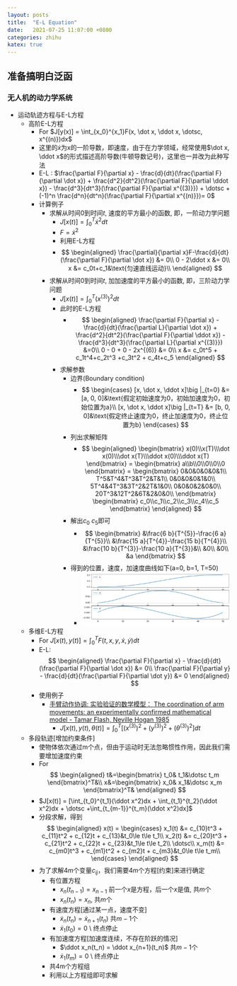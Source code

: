 ```yaml
---
layout: posts
title:  "E-L Equation"
date:   2021-07-25 11:07:00 +0800
categories: zhihu
katex: true
---
```


## 准备搞明白泛函

### 无人机的动力学系统

- 运动轨迹方程与E-L方程
  - 高阶E-L方程
    - For $J[y(x)] = \int_{x_0}^{x_1}F(x, \dot x, \ddot x, \dotsc, x^{(n)})dx$
    - 这里的$\dot x$为x的一阶导数，即速度，由于在力学领域，经常使用$\dot x, \ddot x$的形式描述高阶导数(牛顿导数记号)，这里也一并改为此种写法
    - E-L : $\frac{\partial F}{\partial x} - \frac{d}{dt}(\frac{\partial F}{\partial \dot x}) + \frac{d^2}{dt^2}(\frac{\partial F}{\partial \ddot x}) - \frac{d^3}{dt^3}(\frac{\partial F}{\partial x^{(3)}}) + \dotsc +(-1)^n \frac{d^n}{dt^n}(\frac{\partial F}{\partial x^{(n)}})= 0$
    - 计算例子
      - 求解从时间$0$到时间$t$, 速度的平方最小的函数, 即，一阶动力学问题
        - $J[x(t)] = \int_{0}^{T}\dot x^2dt$
        - $F = \dot x^2$
        - 利用E-L方程
        - $$
            \begin{aligned}
               \frac{\partial}{\partial x}F-\frac{d}{dt}(\frac{\partial F}{\partial \dot x}) &= 0\\
               0 - 2\ddot x &= 0\\
               x &= c_0t+c_1&\text{匀速直线运动}\\
            \end{aligned}
          $$
      - 求解从时间$0$到时间$t$, 加加速度的平方最小的函数, 即，三阶动力学问题
        - $J[x(t)] = \int_{0}^{T}(x^{(3)})^2dt$
        - 此时的E-L方程
          - $$
              \begin{aligned}
                  \frac{\partial F}{\partial x} - \frac{d}{dt}(\frac{\partial L}{\partial \dot x}) + \frac{d^2}{dt^2}(\frac{\partial F}{\partial \ddot x}) - \frac{d^3}{dt^3}(\frac{\partial L}{\partial x^{(3)}})
                  &=0\\
                  0 - 0 + 0 - 2x^{(6)} &= 0\\
                  x &= c_0t^5 + c_1t^4+c_2t^3 +c_3t^2 + c_4t+c_5
              \end{aligned}
            $$
        - 求解参数
          - 边界(Boundary condition)
            - $$
                  \begin{cases}
                      [x, \dot x, \ddot x]\big |_{t=0} &= [a, 0, 0]&\text{假定初始速度为0，初始加速度为0，初始位置为a}\\
                      [x, \dot x, \ddot x]\big |_{t=T} &= [b, 0, 0]&\text{假定终止速度为0，终止加速度为0，终止位置为b}
                  \end{cases}
              $$
          - 列出求解矩阵
            - $$
                  \begin{aligned}
                      \begin{bmatrix}
                          x(0)\\x(T)\\\dot x(0)\\\dot x(T)\\\ddot x(0)\\\ddot x(T)
                      \end{bmatrix}
                      =
                      \begin{bmatrix}
                          a\\b\\0\\0\\0\\0
                      \end{bmatrix}
                      =
                      \begin{bmatrix}
                          0&0&0&0&0&1\\
                          T^5&T^4&T^3&T^2&T&1\\
                          0&0&0&0&1&0\\
                          5T^4&4T^3&3T^2&2T&1&0\\
                          0&0&0&2&0&0\\
                          20T^3&12T^2&6T&2&0&0\\
                      \end{bmatrix}
                      \begin{bmatrix}
                          c_0\\c_1\\c_2\\c_3\\c_4\\c_5
                      \end{bmatrix}
                  \end{aligned}
              $$
          - 解出$c_0 ~ c_5$即可
            - $$
                  \begin{bmatrix}
                      &\frac{6 b}{T^{5}}-\frac{6 a}{T^{5}}\\
                      &\frac{15 a}{T^{4}}-\frac{15 b}{T^{4}}\\
                      &\frac{10 b}{T^{3}}-\frac{10 a}{T^{3}}&\\
                      &0\\
                      &0\\
                      &a
                  \end{bmatrix}
              $$
          - 得到的位置，速度，加速度曲线如下(a=0, b=1, T=50)
            - ![20210725184457](https://raw.githubusercontent.com/FavorMylikes/hackmd-note/img/img/20210725184457.png)
  - 多维E-L方程
    - For $J[x(t), y(t)] = \int_0^TF(t, x, y, \dot x, \dot y)dt$
    - E-L:
      $$
            \begin{aligned}
                    \frac{\partial F}{\partial x} - \frac{d}{dt}(\frac{\partial F}{\partial \dot x}) &= 0\\
                    \frac{\partial F}{\partial y} - \frac{d}{dt}(\frac{\partial F}{\partial \dot y}) &= 0
            \end{aligned}
      $$
    - 使用例子
      - [手臂动作协调: 实验验证的数学模型： The coordination of arm movements: an experimentally confirmed mathematical model - Tamar Flash, Neville Hogan 1985](https://www.jneurosci.org/content/jneuro/5/7/1688.full.pdf)
        - $J[x(t), y(t), \theta(t)] = \int_{0}^{T}[(x^{(3)})^2+(y^{(3)})^2+(\theta^{(3)})^2]dt$
  - 多段轨迹[增加约束条件]
    - 使物体依次通过m个点，但由于运动时无法忽略惯性作用，因此我们需要增加速度约束
    - For
    $$
        \begin{aligned}
            t&=\begin{bmatrix}
                t_0& t_1&\dotsc t_m
            \end{bmatrix}^T&\\
            x&=\begin{bmatrix}
                x_0& x_1&\dotsc x_m
            \end{bmatrix}^T&
        \end{aligned}
    $$
    - $J[x(t)] = [\int_{t_0}^{t_1}(\ddot x^2)dx + \int_{t_1}^{t_2}(\ddot x^2)dx + \dotsc +\int_{t_{m-1}}^{t_m}(\ddot x^2)dx]$
    - 分段求解，得到
      $$
        \begin{aligned}
            x(t) = \begin{cases}
                x_1(t) &= c_{10}t^3 + c_{11}t^2 + c_{12}t + c_{13}&t_0\le t\le t_1\\
                x_2(t) &= c_{20}t^3 + c_{21}t^2 + c_{22}t + c_{23}&t_1\le t\le t_2\\
                \dotsc\\
                x_m(t) &= c_{m0}t^3 + c_{m1}t^2 + c_{m2}t + c_{m3}&t_0\le t\le t_m\\
            \end{cases}
        \end{aligned}
      $$
    - 为了求解$4m$个变量$c_{ij}$，我们需要$4m$个方程[约束]来进行确定
      - 有位置方程
        - $x_n(t_{n-1}) = x_{n-1}$ 前一个$x$是方程，后一个$x$是值, 共$m$个
        - $x_n(t_n) = x_n$, 共$m$个
      - 有速度方程[通过某一点，速度不变]
        - $\dot x_n(t_n) = \dot x_{n+1}(t_n)$ 共$m-1$个
        - $\dot x_1(t_0) = 0$ \\ 终点停止
      - 有加速度方程[加速度连续，不存在阶跃的情况]
        - $\ddot x_n(t_n) = \ddot x_{n+1}(t_n)$ 共$m-1$个
        - $\dot x_1(t_m) = 0$ \\ 终点停止
      - 共4m个方程组
      - 利用以上方程组即可求解
